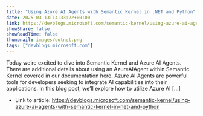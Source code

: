 ```yaml
---
title: "Using Azure AI Agents with Semantic Kernel in .NET and Python"
date: 2025-03-13T14:33:22+00:00
link: https://devblogs.microsoft.com/semantic-kernel/using-azure-ai-agents-with-semantic-kernel-in-net-and-python
showShare: false
showReadTime: false
thumbnail: images/dotnet.png
tags: ["devblogs.microsoft.com"]
---
```

Today we’re excited to dive into Semantic Kernel and Azure AI Agents. There are additional details about using an AzureAIAgent within Semantic Kernel covered in our documentation here. Azure AI Agents are powerful tools for developers seeking to integrate AI capabilities into their applications. In this blog post, we’ll explore how to utilize Azure AI […]

- Link to article: https://devblogs.microsoft.com/semantic-kernel/using-azure-ai-agents-with-semantic-kernel-in-net-and-python